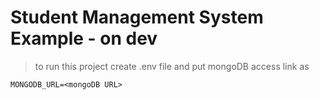# Student Management System Example - on dev
>
> to run this project create .env file and put mongoDB access link as
>
`MONGODB_URL=<mongoDB URL>`




